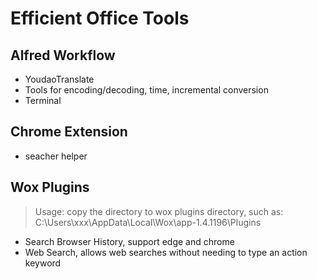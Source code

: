 # Efficient Office Tools

## Alfred Workflow

- YoudaoTranslate
- Tools for encoding/decoding, time, incremental conversion
- Terminal

## Chrome Extension

- seacher helper

## Wox Plugins

> Usage: copy the directory to wox plugins directory, such as: C:\Users\xxx\AppData\Local\Wox\app-1.4.1196\Plugins

- Search Browser History, support edge and chrome
- Web Search, allows web searches without needing to type an action keyword
